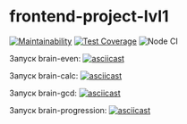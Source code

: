 # frontend-project-lvl1

[![Maintainability](https://api.codeclimate.com/v1/badges/a99a88d28ad37a79dbf6/maintainability)](https://codeclimate.com/github/codeclimate/codeclimate/maintainability)
[![Test Coverage](https://api.codeclimate.com/v1/badges/a99a88d28ad37a79dbf6/test_coverage)](https://codeclimate.com/github/codeclimate/codeclimate/test_coverage)
![Node CI](https://github.com/sdwayy/frontend-project-lvl1/workflows/Node%20CI/badge.svg?branch=master)

Запуск brain-even:
[![asciicast](https://asciinema.org/a/298979.svg)](https://asciinema.org/a/298979)

Запуск brain-calc: 
[![asciicast](https://asciinema.org/a/Fh6ejDRt3yJ8rhpvHMNv5AOmv.svg)](https://asciinema.org/a/Fh6ejDRt3yJ8rhpvHMNv5AOmv)

Запуск brain-gcd:
[![asciicast](https://asciinema.org/a/pIfhUFLCE3Qz0Vy8eYBPzzSc0.svg)](https://asciinema.org/a/pIfhUFLCE3Qz0Vy8eYBPzzSc0)

Запуск brain-progression:
[![asciicast](https://asciinema.org/a/n5BEYTO2ezT5RxCaARJPvwqEg.svg)](https://asciinema.org/a/n5BEYTO2ezT5RxCaARJPvwqEg)